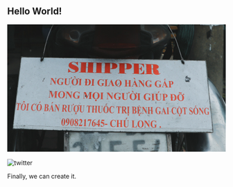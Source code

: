 ## Hello World!

![](/sources/test1.png)

![twitter](http://www.dototot.com/wp-content/uploads/2013/11/guidoTwitterBot_final1-1.jpg)


Finally, we can create it.
